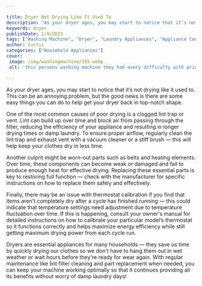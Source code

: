 ```yaml
---

title: Dryer Not Drying Like It Used To
description: "As your dryer ages, you may start to notice that it’s not drying like it used to. This can be an annoying problem, but the good ne...see more"
keywords: dryer
publishDate: 1/9/2023
tags: ["Washing Machine", "Dryer", "Laundry Appliances", "Appliance Consumption"]
author: Curtis
categories: ["Household Appliances"]
cover: 
 image: /img/washingmachine/155.webp
 alt: 'this persons washing machine they had every difficulty with prior'

---
```


As your dryer ages, you may start to notice that it’s not drying like it used to. This can be an annoying problem, but the good news is there are some easy things you can do to help get your dryer back in top-notch shape. 

One of the most common causes of poor drying is a clogged lint trap or vent. Lint can build up over time and block air from passing through the filter, reducing the efficiency of your appliance and resulting in longer drying times or damp laundry. To ensure proper airflow, regularly clean the lint trap and exhaust vent with a vacuum cleaner or a stiff brush — this will help keep your clothes dry in less time. 

Another culprit might be worn-out parts such as belts and heating elements. Over time, these components can become weak or damaged and fail to produce enough heat for effective drying. Replacing these essential parts is key to restoring full function — check with the manufacturer for specific instructions on how to replace them safely and effectively. 

Finally, there may be an issue with thermostat calibration if you find that items aren't completely dry after a cycle has finished running — this could indicate that temperature settings need adjustment due to temperature fluctuation over time. If this is happening, consult your owner's manual for detailed instructions on how to calibrate your particular model’s thermostat so it functions correctly and helps maximize energy efficiency while still getting maximum drying power from each cycle run. 

Dryers are essential appliances for many households — they save us time by quickly drying our clothes so we don't have to hang them out in wet weather or wait hours before they're ready for wear again. With regular maintenance like lint filter cleaning and part replacement when needed, you can keep your machine working optimally so that it continues providing all its benefits without worry of damp laundry days!

